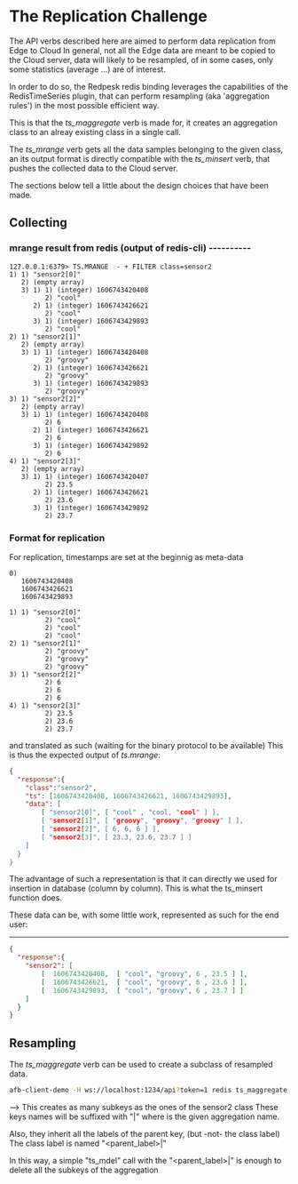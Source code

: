 # The Replication Challenge

The API verbs described here are aimed to perform data replication from Edge to Cloud
In general, not all the Edge data are meant to be copied to the Cloud server,
data will likely to be resampled, of in some cases, only some statistics (average ...)
are of interest.

In order to do so, the Redpesk redis binding leverages the capabilities of the RedisTimeSeries plugin,
that can perform resampling (aka 'aggregation rules') in the most possible efficient way.

This is that the *ts_maggregate* verb is made for, it creates an aggregation class to an alreay
existing class in a single call.

The *ts_mrange* verb gets all the data samples belonging to the given class, an its
output format is directly compatible with the *ts_minsert* verb, that pushes the collected
data to the Cloud server.

The sections below tell a little about the design choices that have been made.

## Collecting

### mrange result from redis (output of redis-cli) ----------

```redis-cli
127.0.0.1:6379> TS.MRANGE  - + FILTER class=sensor2
1) 1) "sensor2[0]"
   2) (empty array)
   3) 1) 1) (integer) 1606743420408
         2) "cool"
      2) 1) (integer) 1606743426621
         2) "cool"
      3) 1) (integer) 1606743429893
         2) "cool"
2) 1) "sensor2[1]"
   2) (empty array)
   3) 1) 1) (integer) 1606743420408
         2) "groovy"
      2) 1) (integer) 1606743426621
         2) "groovy"
      3) 1) (integer) 1606743429893
         2) "groovy"
3) 1) "sensor2[2]"
   2) (empty array)
   3) 1) 1) (integer) 1606743420408
         2) 6
      2) 1) (integer) 1606743426621
         2) 6
      3) 1) (integer) 1606743429892
         2) 6
4) 1) "sensor2[3]"
   2) (empty array)
   3) 1) 1) (integer) 1606743420407
         2) 23.5
      2) 1) (integer) 1606743426621
         2) 23.6
      3) 1) (integer) 1606743429892
         2) 23.7

```

### Format for replication

For replication, timestamps are set at the beginnig as meta-data

```cli
0)
   1606743420408
   1606743426621
   1606743429893

1) 1) "sensor2[0]"
         2) "cool"
         2) "cool"
         2) "cool"
2) 1) "sensor2[1]"
         2) "groovy"
         2) "groovy"
         2) "groovy"
3) 1) "sensor2[2]"
         2) 6
         2) 6
         2) 6
4) 1) "sensor2[3]"
         2) 23.5
         2) 23.6
         2) 23.7

```

and translated as such (waiting for the binary protocol to be available)
This is thus the expected output of *ts.mrange*:

```json
{
  "response":{
    "class":"sensor2",
    "ts": [1606743420408, 1606743426621, 1606743429893],
    "data": [
        [ "sensor2[0]", [ "cool" , "cool, "cool" ] ],  
        [ "sensor2[1]", [ "groovy", "groovy", "groovy" ] ],  
        [ "sensor2[2]", [ 6, 6, 6 ] ],  
        [ "sensor2[3]", [ 23.3, 23.6, 23.7 ] ]
    ]
  }
}
```

The advantage of such a representation is that it can directly we used for insertion
in database (column by column). This is what the ts_minsert function does.

These data can be, with some little work, represented as such for the end user:

-------------------------

```json
{
  "response":{
    "sensor2": [
        [  1606743420408,  [ "cool", "groovy", 6 , 23.5 ] ],  
        [  1606743426621,  [ "cool", "groovy", 6 , 23.6 ] ],  
        [  1606743429893,  [ "cool", "groovy", 6 , 23.7 ] ]  
    ]
  }
}
```

## Resampling

The *ts_maggregate* verb can be used to create a subclass of resampled data.

```bash
afb-client-demo -H ws://localhost:1234/api?token=1 redis ts_maggregate '{ "class":"sensor2", "name":"avg", "aggregation": {"type": "avg", "bucket":50} }'
```

--> This creates as many subkeys as the ones of the sensor2 class
These keys names will be suffixed with "|<name>" where <name> is the given aggregation name.

Also, they inherit all the labels of the parent key, (but -not- the class label)
The class label is named "<parent_label>|<name>"

In this way, a simple "ts_mdel" call with the "<parent_label>|<name>" is enough to delete
all the subkeys of the aggregation

